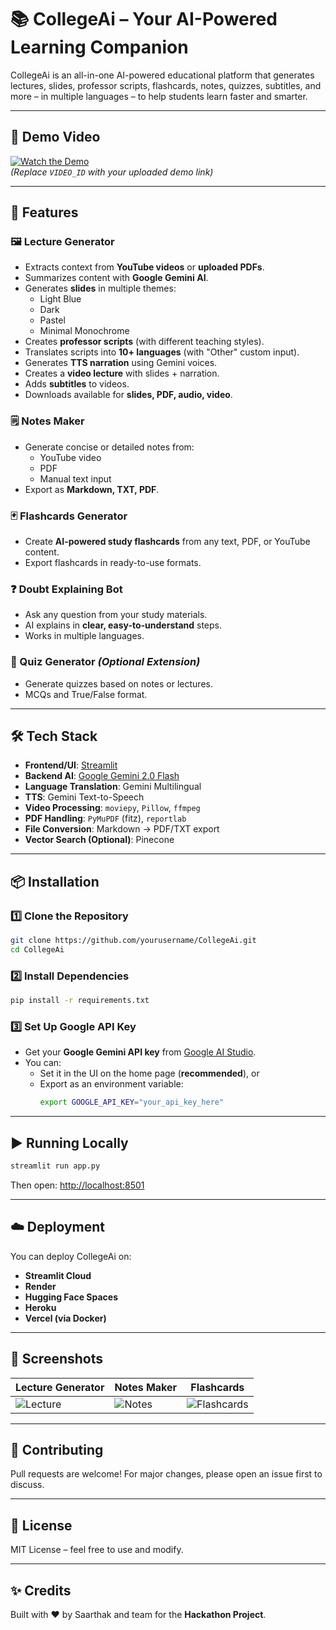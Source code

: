 # 📚 CollegeAi – Your AI-Powered Learning Companion

CollegeAi is an all-in-one AI-powered educational platform that generates lectures, slides, professor scripts, flashcards, notes, quizzes, subtitles, and more – in multiple languages – to help students learn faster and smarter.

---

## 🎥 Demo Video
[![Watch the Demo](https://img.youtube.com/vi/VIDEO_ID/0.jpg)](https://youtu.be/VIDEO_ID)  
*(Replace `VIDEO_ID` with your uploaded demo link)*

---

## 🚀 Features

### 🖼 Lecture Generator
- Extracts context from **YouTube videos** or **uploaded PDFs**.
- Summarizes content with **Google Gemini AI**.
- Generates **slides** in multiple themes:
  - Light Blue
  - Dark
  - Pastel
  - Minimal Monochrome
- Creates **professor scripts** (with different teaching styles).
- Translates scripts into **10+ languages** (with "Other" custom input).
- Generates **TTS narration** using Gemini voices.
- Creates a **video lecture** with slides + narration.
- Adds **subtitles** to videos.
- Downloads available for **slides, PDF, audio, video**.

### 🗒 Notes Maker
- Generate concise or detailed notes from:
  - YouTube video
  - PDF
  - Manual text input
- Export as **Markdown, TXT, PDF**.

### 🃏 Flashcards Generator
- Create **AI-powered study flashcards** from any text, PDF, or YouTube content.
- Export flashcards in ready-to-use formats.

### ❓ Doubt Explaining Bot
- Ask any question from your study materials.
- AI explains in **clear, easy-to-understand** steps.
- Works in multiple languages.

### 📝 Quiz Generator *(Optional Extension)*
- Generate quizzes based on notes or lectures.
- MCQs and True/False format.

---

## 🛠 Tech Stack

- **Frontend/UI**: [Streamlit](https://streamlit.io/)
- **Backend AI**: [Google Gemini 2.0 Flash](https://deepmind.google/technologies/gemini/)
- **Language Translation**: Gemini Multilingual
- **TTS**: Gemini Text-to-Speech
- **Video Processing**: `moviepy`, `Pillow`, `ffmpeg`
- **PDF Handling**: `PyMuPDF` (fitz), `reportlab`
- **File Conversion**: Markdown → PDF/TXT export
- **Vector Search (Optional)**: Pinecone

---

## 📦 Installation

### 1️⃣ Clone the Repository
```bash
git clone https://github.com/yourusername/CollegeAi.git
cd CollegeAi
```

### 2️⃣ Install Dependencies
```bash
pip install -r requirements.txt
```

### 3️⃣ Set Up Google API Key
- Get your **Google Gemini API key** from [Google AI Studio](https://aistudio.google.com/).
- You can:
  - Set it in the UI on the home page (**recommended**), or
  - Export as an environment variable:
    ```bash
    export GOOGLE_API_KEY="your_api_key_here"
    ```

---

## ▶️ Running Locally
```bash
streamlit run app.py
```
Then open: [http://localhost:8501](http://localhost:8501)

---

## ☁️ Deployment
You can deploy CollegeAi on:
- **Streamlit Cloud**
- **Render**
- **Hugging Face Spaces**
- **Heroku**
- **Vercel (via Docker)**

---

## 📸 Screenshots

| Lecture Generator | Notes Maker | Flashcards |
|-------------------|-------------|------------|
| ![Lecture](screenshots/lecture.png) | ![Notes](screenshots/notes.png) | ![Flashcards](screenshots/flashcards.png) |

---

## 🤝 Contributing
Pull requests are welcome! For major changes, please open an issue first to discuss.

---

## 📜 License
MIT License – feel free to use and modify.

---

## ✨ Credits
Built with ❤️ by Saarthak and team for the **Hackathon Project**.
